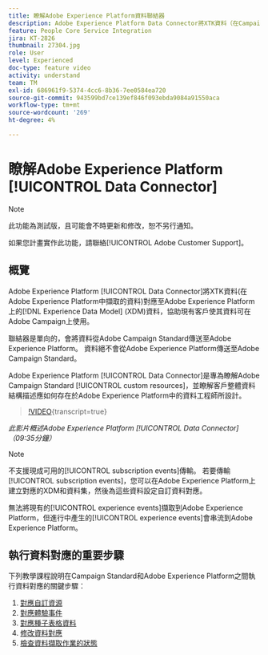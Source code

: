 ```yaml
---
title: 瞭解Adobe Experience Platform資料聯結器
description: Adobe Experience Platform Data Connector將XTK資料（在Campaign中擷取的資料）對應至Adobe Experience Platform上的Experience Data Model (XDM)資料，協助現有客戶在Adobe Experience Platform上提供其資料。
feature: People Core Service Integration
jira: KT-2826
thumbnail: 27304.jpg
role: User
level: Experienced
doc-type: feature video
activity: understand
team: TM
exl-id: 686961f9-5374-4cc6-8b36-7ee0584ea720
source-git-commit: 943599bd7ce139ef846f093ebda9084a91550aca
workflow-type: tm+mt
source-wordcount: '269'
ht-degree: 4%

---
```


# 瞭解Adobe Experience Platform [!UICONTROL Data Connector]

>[!NOTE]
>
>此功能為測試版，且可能會不時更新和修改，恕不另行通知。
>
>如果您計畫實作此功能，請聯絡[!UICONTROL Adobe Customer Support]。

## 概覽

Adobe Experience Platform [!UICONTROL Data Connector]將XTK資料(在Adobe Experience Platform中擷取的資料)對應至Adobe Experience Platform上的[!DNL Experience Data Model] (XDM)資料，協助現有客戶使其資料可在Adobe Campaign上使用。

聯結器是單向的，會將資料從Adobe Campaign Standard傳送至Adobe Experience Platform。 資料絕不會從Adobe Experience Platform傳送至Adobe Campaign Standard。

Adobe Experience Platform [!UICONTROL Data Connector]是專為瞭解Adobe Campaign Standard [!UICONTROL custom resources]，並瞭解客戶整體資料結構描述應如何存在於Adobe Experience Platform中的資料工程師所設計。

>[!VIDEO](https://video.tv.adobe.com/v/27304?learn=on){transcript=true}

*此影片概述Adobe Experience Platform [!UICONTROL Data Connector] （09:35分鐘）*

>[!NOTE]
>
>不支援現成可用的[!UICONTROL subscription events]傳輸。 若要傳輸[!UICONTROL subscription events]，您可以在Adobe Experience Platform上建立對應的XDM和資料集，然後為這些資料設定自訂資料對應。
>
>無法將現有的[!UICONTROL experience events]擷取到Adobe Experience Platform，但進行中產生的[!UICONTROL experience events]會串流到Adobe Experience Platform。

## 執行資料對應的重要步驟

下列教學課程說明在Campaign Standard和Adobe Experience Platform之間執行資料對應的關鍵步驟：

1. [對應自訂資源](/help/administrating/adobe-experience-platform-data-connector/mapping-custom-resources.md)
2. [對應體驗事件](/help/administrating/adobe-experience-platform-data-connector/mapping-experience-events.md)
3. [對應種子表格資料](/help/administrating/adobe-experience-platform-data-connector/mapping-seed-table-data.md)
4. [修改資料對應](/help/administrating/adobe-experience-platform-data-connector/modifying-data-mapping.md)
5. [檢查資料擷取作業的狀態](/help/administrating/adobe-experience-platform-data-connector/checking-status-of-data-ingestion-jobs.md)

